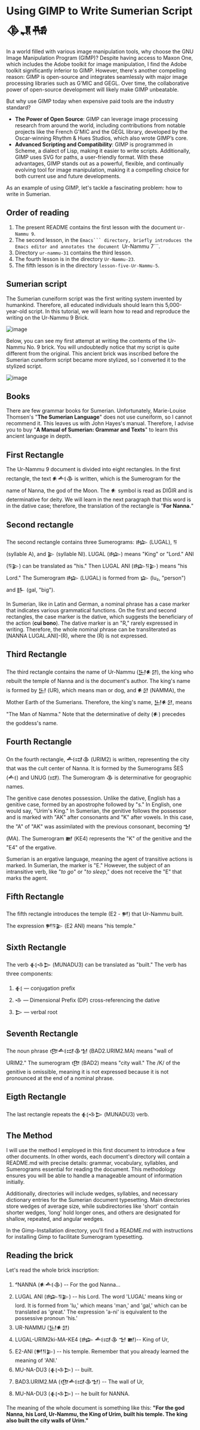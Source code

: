# Using GIMP to Write Sumerian Script 𒆠𒂗𒄀 

In a world filled with various image manipulation tools, why choose the GNU Image Manipulation Program (GIMP)? Despite having access to Maxon One, which includes the Adobe toolkit for image manipulation, I find the Adobe toolkit significantly inferior to GIMP. However, there's another compelling reason: GIMP is open-source and integrates seamlessly with major image processing libraries such as G'MIC and GEGL. Over time, the collaborative power of open-source development will likely make GIMP unbeatable.

But why use GIMP today when expensive paid tools are the industry standard? 
- **The Power of Open Source**: GIMP can leverage image processing research from around the world, including contributions from notable projects like the French G'MIC and the GEGL library, developed by the Oscar-winning Rhythm & Hues Studios, which also wrote GIMP’s core.
- **Advanced Scripting and Compatibility**: GIMP is programmed in Scheme, a dialect of Lisp, making it easier to write scripts. Additionally, GIMP uses SVG for paths, a user-friendly format.
With these advantages, GIMP stands out as a powerful, flexible, and continually evolving tool for image manipulation, making it a compelling choice for both current use and future developments.

As an example of using GIMP, let's tackle a fascinating problem: how to write in Sumerian.

## Order of reading
1. The present README contains the first lesson with the document ```Ur-Nammu 9```.
2. The second lesson, in the ``Emacs``` directory, briefly introduces the Emacs editor and annotates the document ``Ur-Nammu 7```.
3. Directory ```ur-nammu-31``` contains the third lesson.
4. The fourth lesson is in the directory ```Ur-Nammu-23```.
5. The fifth lesson is in the directory ```lesson-five-Ur-Nammu-5```.

## Sumerian script

The Sumerian cuneiform script was the first writing system invented by humankind. Therefore, all educated individuals should learn this 5,000-year-old script. In this tutorial, we will learn how to read and reproduce the writing on the Ur-Nammu 9 Brick.

![image](https://github.com/FemtoEmacs/Sumerian/assets/21132559/e941ce88-4aa3-46fb-95c4-921d63cff61c)

Below, you can see my first attempt at writing the contents of the Ur-Nammu No. 9 brick. You will undoubtedly notice that my script is quite different from the original. This ancient brick was inscribed before the Sumerian cuneiform script became more stylized, so I converted it to the stylized script.

![image](https://github.com/user-attachments/assets/958a6db2-2ffd-49f0-b57d-640f594fa099)

## Books
There are few grammar books for Sumerian. Unfortunately, Marie-Louise Thomsen's "**The Sumerian Language**" does not use cuneiform, so I cannot recommend it. This leaves us with John Hayes's manual. Therefore, I advise you to buy "**A Manual of Sumerian: Grammar and Texts**" to learn this ancient language in depth.

## First Rectangle
The Ur-Nammu 9 document is divided into eight rectangles. In the first rectangle, the text 𒀭𒋀𒆠 is written, which is the Sumerogram for the name of Nanna, the god of the Moon. The 𒀭 symbol is read as DIG̃IR and is determinative for deity. We will learn in the next paragraph that this word is in the dative case; therefore, the translation of the rectangle is "**For Nanna.**"

## Second rectangle
The second rectangle contains three Sumerograms: 𒈗 (LUGAL), 𒀀 (syllable A), and 𒉌 (syllable NI). LUGAL (𒈗) means "King" or "Lord." ANI (𒀀𒉌) can be translated as "his." Then LUGAL ANI (𒈗𒀀𒉌) means "his Lord." The Sumerogram 𒈗 (LUGAL) is formed from 𒇽 (lu₂, "person") and 𒃲 (gal, "big").

In Sumerian, like in Latin and German, a nominal phrase has a case marker that indicates various grammatical functions. On the first and second rectangles, the case marker is the dative, which suggests the beneficiary of the action (**cui bono**). The dative marker is an "R," rarely expressed in writing. Therefore, the whole nominal phrase can be transliterated as [NANNA LUGAL.ANI]-(R), where the (R) is not expressed.

## Third Rectangle
The third rectangle contains the name of Ur-Nammu (𒌨𒀭𒇉), the king who rebuilt the temple of Nanna and is the document's author. The king's name is formed by 𒌨 (UR), which means man or dog, and 𒀭𒇉 (NAMMA), the Mother Earth of the Sumerians. Therefore, the king's name, 𒌨𒀭𒇉, means "The Man of Namma." Note that the determinative of deity (𒀭) precedes the goddess's name.

## Fourth Rectangle
On the fourth rectangle, 𒋀𒀕𒆠 (URIM2) is written, representing the city that was the cult center of Nanna. It is formed by the Sumerograms ŠEŠ (𒋀) and UNUG (𒀕). The Sumerogram 𒆠 is determinative for geographic names.

The genitive case denotes possession. Unlike the dative, English has a genitive case, formed by an apostrophe followed by "s." In English, one would say, "Urim's King." In Sumerian, the genitive follows the possessor and is marked with "AK" after consonants and "K" after vowels. In this case, the "A" of "AK" was assimilated with the previous consonant, becoming 𒈠 (MA). The Sumerogram 𒆤 (KE4) represents the "K" of the genitive and the "E4" of the ergative.

Sumerian is an ergative language, meaning the agent of transitive actions is marked. In Sumerian, the marker is "E." However, the subject of an intransitive verb, like "*to go*" or "*to sleep*," does not receive the "E" that marks the agent.

## Fifth Rectangle
The fifth rectangle introduces the temple (E2 - 𒂍) that Ur-Nammu built. The expression 𒂍𒀀𒉌 (E2 ANI) means "his temple."


## Sixth Rectangle
The verb 𒈬𒈾𒆕 (MUNADU3) can be translated as "built." The verb has three components:

1. 𒈬 — conjugation prefix
2. 𒈾 — Dimensional Prefix (DP) cross-referencing the dative
3. 𒆕 — verbal root

## Seventh Rectangle
The noun phrase 𒂦𒋀𒀕𒆠𒈠 (BAD2.URIM2.MA) means "wall of URIM2." The sumerogram 𒂦 (BAD2) means "city wall." The /K/ of the genitive is omissible, meaning it is not expressed because it is not pronounced at the end of a nominal phrase.

## Eigth Rectangle
The last rectangle repeats the 𒈬𒈾𒆕 (MUNADU3) verb.


## The Method
I will use the method I employed in this first document to introduce a few other documents. In other words, each document's directory will contain a README.md with precise details: grammar, vocabulary, syllables, and Sumerograms essential for reading the document. This methodology ensures you will be able to handle a manageable amount of information initially.

Additionally, directories will include wedges, syllables, and necessary dictionary entries for the Sumerian document typesetting. Main directories store wedges of average size, while subdirectories like 'short' contain shorter wedges, 'long' hold longer ones, and others are designated for shallow, repeated, and angular wedges.

In the Gimp-Installation directory, you'll find a README.md with instructions for installing Gimp to facilitate Sumerogram typesetting.


## Reading the brick
Let's read the whole brick inscription:

1. ᵈNANNA (𒀭𒋀𒆠) -- For the god Nanna...
2. LUGAL ANI (𒈗𒀀𒉌) -- his Lord. The word 'LUGAL' means king or lord. It is formed from 'lu,' which means 'man,' and 'gal,' which can be translated as 'great.' The expression 'a-ni' is equivalent to the possessive pronoun 'his.'
3. UR-NAMMU (𒌨𒀭𒇉)
4. LUGAL-URIM2ki-MA-KE4 (𒈗 𒋀𒀕𒆠 𒈠 𒆤)-- King of Ur,
5. E2-ANI (𒂍𒀀𒉌) -- his temple. Remember that you already learned the meaning of 'ANI.'
6. MU-NA-DU3 (𒈬𒈾𒆕) -- built.
7. BAD3.URIM2.MA (𒂦𒋀𒀕𒆠𒈠) -- The wall of Ur,
8. MU-NA-DU3 (𒈬𒈾𒆕) -- he built for NANNA.

The meaning of the whole document is something like this: **"For the god Nanna, his Lord, Ur-Nammu, the King of Urim, built his temple. The king also built the city walls of Urim."**
